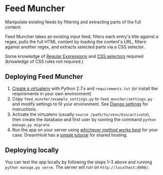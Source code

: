Feed Muncher
============

Manipulate existing feeds by filtering and extracting parts of the full content.

Feed Muncher takes an existing input feed, filters each entry's title against a regex, pulls the full HTML content by
loading the content's URL, filters against another regex, and extracts selected parts via a CSS selector.

Some knowledge of [Regular Expressions](http://regexone.com/) and [CSS selectors](http://flukeout.github.io/) required
(knowledge of CSS rules not required.)


Deploying Feed Muncher
----------------------

1. [Create a virtualenv](http://docs.python-guide.org/en/latest/dev/virtualenvs/) with Python 2.7.x and
`requirements.txt` (or install the requirements in your own environment)
2. Copy `feed_muncher/example_settings.py` to `feed_muncher/settings.py` and modify settings to fit your environment.
See [Django settings](https://docs.djangoproject.com/en/1.8/topics/settings/) for instructions.
3. Activate the virtualenv (usually `source /path/to/venv/bin/activate`), then create the database and first user by
running the command `python manage.py migrate`.
4. Run the app on your server using [whichever method works
best](https://docs.djangoproject.com/en/1.8/howto/deployment/) for your case. DreamHost has a [simple
tutorial](http://wiki.dreamhost.com/Django) for shared hosting.


Deploying locally
-----------------

You can test the app locally by following the steps 1–3 above and running `python manage.py serve`. The server will
run on `http://localhost:8000/`.
